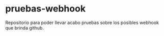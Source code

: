 # pruebas-webhook
Repositorio para poder llevar acabo pruebas sobre los posibles webhook que brinda github.
